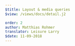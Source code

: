 ```yaml
---
$title: Layout & media queries
$view: /views/docs/detail.j2

order: 2
author: Matthias Rohmer
translator: Leisure Larry
$date: 11-09-2018
---
```

